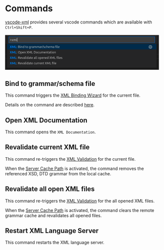 # Commands

[vscode-xml](https://github.com/redhat-developer/vscode-xml) provides several vscode commands which are available with `Ctrl+Shift+P`.

![XML Commands](images/Commands/XMLCommands.png)

## Bind to grammar/schema file

This command triggers the [XML Binding Wizard](BindingWithGrammar.md#the-xml-binding-wizard) for the current file.

Details on the command are described [here](BindingWithGrammar.md#command).

## Open XML Documentation

This command opens the `XML Documentation`.

## Revalidate current XML file

This command re-triggers the [XML Validation](Validation.md#xml-validation) for the current file.

When the [Server Cache Path](Preferences.md#server-cache-path) is activated, the command removes the referenced XSD, DTD grammar from the local cache.

## Revalidate all open XML files

This command re-triggers the [XML Validation](Validation.md#xml-validation) for the all opened XML files.

When the [Server Cache Path](Preferences.md#server-cache-path) is activated, the command clears the remote grammar cache and revalidates all opened files.

## Restart XML Language Server

This command restarts the XML language server.

